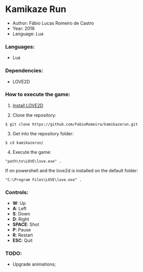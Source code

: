 # Kamikaze Run
- Author: Fábio Lucas Romeiro de Castro
- Year: 2018
- Language: Lua

### Languages:
- Lua

### Dependencies:
- LOVE2D

### How to execute the game:
1. [Install LOVE2D](https://love2d.org/)

2. Clone the repository:
```
$ git clone https://github.com/FabioRomeiro/kamikazerun.git
```

3. Get into the repository folder:
```
$ cd kamikazerun/
```

4. Execute the game:
```
"path\to\LOVE\love.exe" .
```
If on powershell and the love2d is installed on the default folder:
```
"C:\Program Files\LOVE\love.exe" .
```

### Controls:
- **W**: Up
- **A**: Left
- **S**: Down
- **D**: Right
- **SPACE**: Shot
- **P**: Pause
- **R**: Restart
- **ESC**: Quit

### TODO:
- Upgrade animations;
